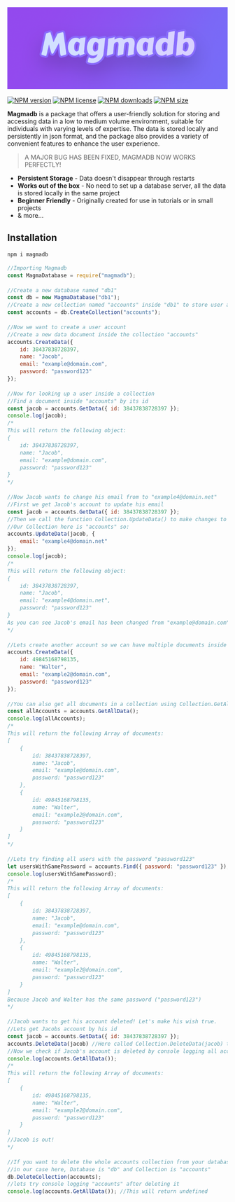 <img src="/banner.png">
<p>
    <a href="https://www.npmjs.com/package/magmadb"><img src="https://img.shields.io/npm/v/magmadb.svg?cacheSeconds=3600&style=for-the-badge" alt="NPM version" /></a>
    <a href="https://www.npmjs.com/package/magmadb"><img src="https://img.shields.io/npm/l/magmadb.svg?cacheSeconds=3600&style=for-the-badge" alt="NPM license" /></a>
    <a href="https://www.npmjs.com/package/magmadb"><img src="https://img.shields.io/npm/dt/magmadb.svg?cacheSeconds=3600&style=for-the-badge" alt="NPM downloads" /></a>
    <a href="https://www.npmjs.com/package/magmadb"><img src="https://img.shields.io/bundlephobia/min/magmadb?color=%237559ff&label=Size&style=for-the-badge" alt="NPM size" /></a>
</p>

**Magmadb** is a package that offers a user-friendly solution for storing and accessing data in a low to medium volume environment, suitable for individuals with varying levels of expertise. The data is stored locally and persistently in json format, and the package also provides a variety of convenient features to enhance the user experience.

> A MAJOR BUG HAS BEEN FIXED, MAGMADB NOW WORKS PERFECTLY!

- **Persistent Storage** - Data doesn't disappear through restarts
- **Works out of the box** - No need to set up a database server, all the data is stored locally in the same project
- **Beginner Friendly** - Originally created for use in tutorials or in small projects
- & more...

## Installation
```bash
npm i magmadb
```

```js
//Importing Magmadb
const MagmaDatabase = require("magmadb");

//Create a new database named "db1"
const db = new MagmaDatabase("db1");
//Create a new collection named "accounts" inside "db1" to store user account data 
const accounts = db.CreateCollection("accounts");

//Now we want to create a user account
//Create a new data document inside the collection "accounts"
accounts.CreateData({
    id: 38437838728397,
    name: "Jacob",
    email: "example@domain.com",
    password: "password123"
});

//Now for looking up a user inside a collection
//Find a document inside "accounts" by its id
const jacob = accounts.GetData({ id: 38437838728397 });
console.log(jacob);
/*
This will return the following object:
{
    id: 38437838728397,
    name: "Jacob",
    email: "example@domain.com",
    password: "password123"
}
*/

//Now Jacob wants to change his email from to "example4@domain.net"
//First we get Jacob's account to update his email
const jacob = accounts.GetData({ id: 38437838728397 });
//Then we call the function Collection.UpdateData() to make changes to Jacob's account
//Our Collection here is "accounts" so:
accounts.UpdateData(jacob, {
    email: "example4@domain.net"
});
console.log(jacob);
/*
This will return the following object:
{
    id: 38437838728397,
    name: "Jacob",
    email: "example4@domain.net",
    password: "password123"
}
As you can see Jacob's email has been changed from "example@domain.com" to "example4@domain.net"
*/

//Lets create another account so we can have multiple documents inside our collection
accounts.CreateData({
    id: 49845168798135,
    name: "Walter",
    email: "example2@domain.com",
    password: "password123"
});

//You can also get all documents in a collection using Collection.GetAllData();
const allAccounts = accounts.GetAllData();
console.log(allAccounts);
/*
This will return the following Array of documents:
[
    {
        id: 38437838728397,
        name: "Jacob",
        email: "example@domain.com",
        password: "password123"
    },
    {
        id: 49845168798135,
        name: "Walter",
        email: "example2@domain.com",
        password: "password123"
    }
]
*/

//Lets try finding all users with the password "password123"
let usersWithSamePassword = accounts.Find({ password: "password123" });
console.log(usersWithSamePassword);
/*
This will return the following Array of documents:
[
    {
        id: 38437838728397,
        name: "Jacob",
        email: "example@domain.com",
        password: "password123"
    },
    {
        id: 49845168798135,
        name: "Walter",
        email: "example2@domain.com",
        password: "password123"
    }
]
Because Jacob and Walter has the same password ("password123")
*/

//Jacob wants to get his account deleted! Let's make his wish true.
//Lets get Jacobs account by his id
const jacob = accounts.GetData({ id: 38437838728397 });
accounts.DeleteData(jacob) //Here called Collection.DeleteData(jacob) to delete Jacob's account from the database.
//Now we check if Jacob's account is deleted by console logging all accounts
console.log(accounts.GetAllData());
/*
This will return the following Array of documents:
[
    {
        id: 49845168798135,
        name: "Walter",
        email: "example2@domain.com",
        password: "password123"
    }
]
//Jacob is out!
*/

//If you want to delete the whole accounts collection from your database use Database.DeleteCollection(collection)
//in our case here, Database is "db" and Collection is "accounts"
db.DeleteCollection(accounts);
//lets try console logging "accounts" after deleting it
console.log(accounts.GetAllData()); //This will return undefined
```